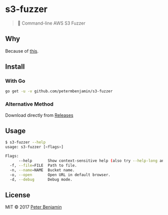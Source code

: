 # s3-fuzzer

> 🔐 Command-line AWS S3 Fuzzer

## Why

Because of [this](https://github.com/petermbenjamin/YAS3BL).

## Install

### With Go

```sh
go get -u -v github.com/petermbenjamin/s3-fuzzer
```

### Alternative Method

Download directly from [Releases](https://github.com/petermbenjamin/s3-fuzzer/releases)

## Usage

```sh
$ s3-fuzzer --help
usage: s3-fuzzer [<flags>]

Flags:
      --help       Show context-sensitive help (also try --help-long and --help-man).
  -f, --file=FILE  Path to file.
  -n, --name=NAME  Bucket name.
  -o, --open       Open URL in default browser.
  -d, --debug      Debug mode.
```

## License

MIT &copy; 2017 [Peter Benjamin](https://github.com/petermbenjamin)
